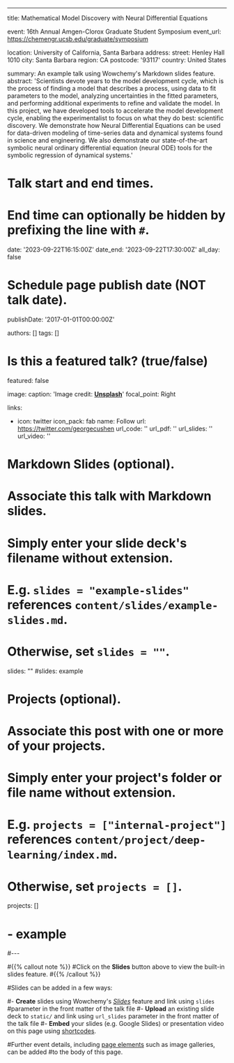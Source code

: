 ---
title: Mathematical Model Discovery with Neural Differential Equations

event: 16th Annual Amgen-Clorox Graduate Student Symposium
event_url: https://chemengr.ucsb.edu/graduate/symposium

location: University of California, Santa Barbara
address:
  street: Henley Hall 1010
  city: Santa Barbara
  region: CA
  postcode: '93117'
  country: United States

summary: An example talk using Wowchemy's Markdown slides feature.
abstract: 'Scientists devote years to the model development cycle, which is the process of finding a model that
describes a process, using data to fit parameters to the model, analyzing uncertainties in the fitted
parameters, and performing additional experiments to refine and validate the model. In this project,
we have developed tools to accelerate the model development cycle, enabling the experimentalist to
focus on what they do best: scientific discovery. We demonstrate how Neural Differential Equations
can be used for data-driven modeling of time-series data and dynamical systems found in science and
engineering. We also demonstrate our state-of-the-art symbolic neural ordinary differential
equation (neural ODE) tools for the symbolic regression of dynamical systems.'

# Talk start and end times.
#   End time can optionally be hidden by prefixing the line with `#`.
date: '2023-09-22T16:15:00Z'
date_end: '2023-09-22T17:30:00Z'
all_day: false

# Schedule page publish date (NOT talk date).
publishDate: '2017-01-01T00:00:00Z'

authors: []
tags: []

# Is this a featured talk? (true/false)
featured: false

image:
  caption: 'Image credit: [**Unsplash**](https://unsplash.com/photos/bzdhc5b3Bxs)'
  focal_point: Right

links:
  - icon: twitter
    icon_pack: fab
    name: Follow
    url: https://twitter.com/georgecushen
url_code: ''
url_pdf: ''
url_slides: ''
url_video: ''

# Markdown Slides (optional).
#   Associate this talk with Markdown slides.
#   Simply enter your slide deck's filename without extension.
#   E.g. `slides = "example-slides"` references `content/slides/example-slides.md`.
#   Otherwise, set `slides = ""`.
slides: ""
#slides: example

# Projects (optional).
#   Associate this post with one or more of your projects.
#   Simply enter your project's folder or file name without extension.
#   E.g. `projects = ["internal-project"]` references `content/project/deep-learning/index.md`.
#   Otherwise, set `projects = []`.
projects: []
#  - example
#---

#{{% callout note %}}
#Click on the **Slides** button above to view the built-in slides feature.
#{{% /callout %}}

#Slides can be added in a few ways:

#- **Create** slides using Wowchemy's [_Slides_](https://wowchemy.com/docs/managing-content/#create-slides) feature and link using `slides` #parameter in the front matter of the talk file
#- **Upload** an existing slide deck to `static/` and link using `url_slides` parameter in the front matter of the talk file
#- **Embed** your slides (e.g. Google Slides) or presentation video on this page using [shortcodes](https://wowchemy.com/docs/#writing-markdown-latex/).

#Further event details, including [page elements](https://wowchemy.com/docs/writing-markdown-latex/) such as image galleries, can be added #to the body of this page.
